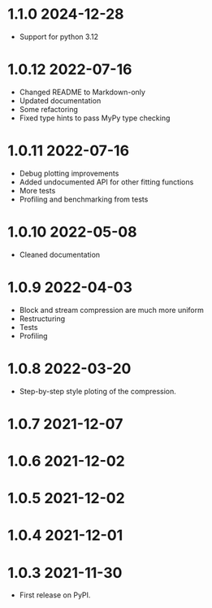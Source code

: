 # 1.1.0 2024-12-28

- Support for python 3.12

# 1.0.12 2022-07-16

- Changed README to Markdown-only
- Updated documentation
- Some refactoring
- Fixed type hints to pass MyPy type checking

# 1.0.11 2022-07-16

- Debug plotting improvements
- Added undocumented API for other fitting functions
- More tests
- Profiling and benchmarking from tests

# 1.0.10 2022-05-08

- Cleaned documentation

# 1.0.9 2022-04-03

- Block and stream compression are much more uniform
- Restructuring
- Tests
- Profiling

# 1.0.8 2022-03-20

- Step-by-step style ploting of the compression.

# 1.0.7 2021-12-07

# 1.0.6 2021-12-02

# 1.0.5 2021-12-02

# 1.0.4 2021-12-01

# 1.0.3 2021-11-30

- First release on PyPI.
